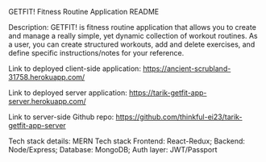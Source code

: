 GETFIT! Fitness Routine Application README

Description:
  GETFIT! is fitness routine application that allows you to create and manage a really simple, yet dynamic collection of workout routines.   As a user, you can create structured workouts, add and delete exercises, and define specific instructions/notes for your
  reference.
  
Link to deployed client-side application:
  https://ancient-scrubland-31758.herokuapp.com/
  
Link to deployed server application:
  https://tarik-getfit-app-server.herokuapp.com/
  
Link to server-side Github repo:
  https://github.com/thinkful-ei23/tarik-getfit-app-server



Tech stack details:
  MERN Tech stack
    Frontend: React-Redux;
    Backend: Node/Express;
    Database: MongoDB;
    Auth layer: JWT/Passport
